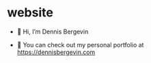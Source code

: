 # website

- 👋 Hi, I’m Dennis Bergevin

- 👀 You can check out my personal portfolio at https://dennisbergevin.com

